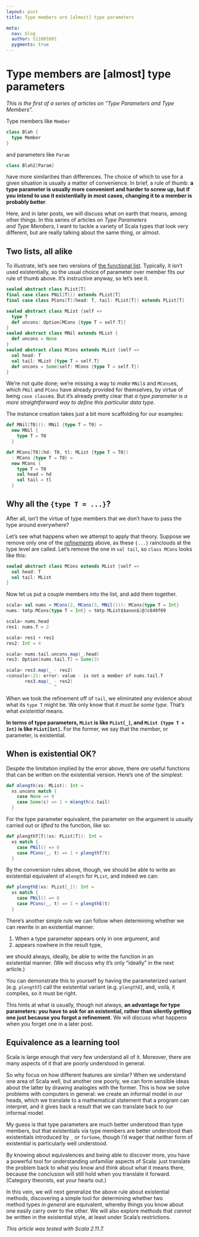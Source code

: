 ```yaml
---
layout: post
title: Type members are [almost] type parameters

meta:
  nav: blog
  author: S11001001
  pygments: true
---
```


Type members are [almost] type parameters
=========================================

*This is the first of a series of articles on “Type Parameters and Type
Members”.*

Type members like `Member`

```scala
class Blah {
  type Member
}
```

and parameters like `Param`

```scala
class Blah2[Param]
```

have more similarities than differences.  The choice of which to use
for a given situation is usually a matter of convenience.  In brief, a
rule of thumb: **a type parameter is usually more convenient and
harder to screw up, but if you intend to use it existentially in most
cases, changing it to a member is probably better**.

Here, and in later posts, we will discuss what on earth that means,
among other things.  In this series of articles on *Type Parameters
and Type Members*, I want to tackle a variety of Scala types that look
very different, but are really talking about the same thing, or
almost.

Two lists, all alike
--------------------

To illustrate, let’s see two versions of
[the functional list](http://www.artima.com/pins1ed/working-with-lists.html).
Typically, it isn’t used existentially, so the usual choice of
parameter over member fits our rule of thumb above.  It’s instructive
anyway, so let’s see it.

```scala
sealed abstract class PList[T]
final case class PNil[T]() extends PList[T]
final case class PCons[T](head: T, tail: PList[T]) extends PList[T]

sealed abstract class MList {self =>
  type T
  def uncons: Option[MCons {type T = self.T}]
}
sealed abstract class MNil extends MList {
  def uncons = None
}
sealed abstract class MCons extends MList {self =>
  val head: T
  val tail: MList {type T = self.T}
  def uncons = Some(self: MCons {type T = self.T})
}
```

We’re not quite done; we’re missing a way to *make* `MNil`s and
`MCons`es, which `PNil` and `PCons` have already provided
for themselves, by virtue of being `case class`es.  But it’s already
pretty clear that *a type parameter is a more straightforward way to
define this particular data type*.

The instance creation takes just a bit more scaffolding for our
examples:

```scala
def MNil[T0](): MNil {type T = T0} =
  new MNil {
    type T = T0
  }

def MCons[T0](hd: T0, tl: MList {type T = T0})
  : MCons {type T = T0} =
  new MCons {
    type T = T0
    val head = hd
    val tail = tl
  }
```

Why all the `{type T = ...}`?
-----------------------------

After all, isn’t the virtue of type members that we don’t have to pass
the type around everywhere?

Let’s see what happens when we attempt to apply that theory.  Suppose
we remove only one of the
[*refinement*s](http://www.scala-lang.org/files/archive/spec/2.11/03-types.html#compound-types)
above, as these `{...}` rainclouds at the type level are called.
Let’s remove the one in `val tail`, so `class MCons` looks like this:

```scala
sealed abstract class MCons extends MList {self =>
  val head: T
  val tail: MList
}
```

Now let us put a couple members into the list, and add them together.

```scala
scala> val nums = MCons(2, MCons(3, MNil())): MCons{type T = Int}
nums: tmtp.MCons{type T = Int} = tmtp.MList$$anon$2@3c649f69

scala> nums.head
res1: nums.T = 2

scala> res1 + res1
res2: Int = 4

scala> nums.tail.uncons.map(_.head)
res3: Option[nums.tail.T] = Some(3)

scala> res3.map(_ - res2)
<console>:21: error: value - is not a member of nums.tail.T
       res3.map(_ - res2)
                  ^
```

When we took the refinement off of `tail`, we eliminated any evidence
about what its `type T` might be.  We only know that *it must be some
type*.  That’s what *existential* means.

**In terms of type parameters, `MList` is like `PList[_]`, and `MList
{type T = Int}` is like `PList[Int]`.**  For the former, we say that
the member, or parameter, is existential.

When is existential OK?
-----------------------

Despite the limitation implied by the error above, there *are* useful
functions that can be written on the existential version.  Here’s one
of the simplest:

```scala
def mlength(xs: MList): Int =
  xs.uncons match {
    case None => 0
    case Some(c) => 1 + mlength(c.tail)
  }
```

For the type parameter equivalent, the parameter on the argument is
usually carried out or *lifted* to the function, like so:

```scala
def plengthT[T](xs: PList[T]): Int =
  xs match {
    case PNil() => 0
    case PCons(_, t) => 1 + plengthT(t)
  }
```

By the conversion rules above, though, we should be able to write an
existential equivalent of `mlength` for `PList`, and indeed we can:

```scala
def plengthE(xs: PList[_]): Int =
  xs match {
    case PNil() => 0
    case PCons(_, t) => 1 + plengthE(t)
  }
```

There’s another simple rule we can follow when determining whether we
can rewrite in an existential manner.

1. When a type parameter appears only in one argument, and
2. appears nowhere in the result type,

we should always, ideally, be able to write the function in an
existential manner.  (We will discuss why it’s only “ideally” in the
next article.)

You can demonstrate this to yourself by having the parameterized
variant (e.g. `plengthT`) call the existential variant
(e.g. `plengthE`), and, voilà, it compiles, so it must be right.

This hints at what is usually, though not always, **an advantage for
type parameters: you have to ask for an existential, rather than
silently getting one just because you forgot a refinement**.  We will
discuss what happens when you forget one in a later post.

Equivalence as a learning tool
------------------------------

Scala is large enough that very few understand all of it.  Moreover,
there are many aspects of it that are poorly understood in general.

So why focus on how different features are similar?  When we
understand one area of Scala well, but another one poorly, we can form
sensible ideas about the latter by drawing analogies with the former.
This is how we solve problems with computers in general: we create an
informal model in our heads, which we translate to a
mathematical statement that a program can interpret, and it gives back
a result that we can translate back to our informal model.

My guess is that type parameters are much better understood than type
members, but that existentials via type members are better understood
than existentials introduced by `_` or `forSome`, though I’d wager
that neither form of existential is particularly well understood.

By knowing about equivalences and being able to discover more, you
have a powerful tool for understanding unfamiliar aspects of Scala:
just translate the problem back to what you know and think about what
it means there, because the conclusion will still hold when you
translate it forward.  (Category theorists, eat your hearts out.)

In this vein, we will next generalize the above rule about existential
methods, discovering a simple tool for determining whether two
method types *in general* are equivalent, whereby things you know
about one easily carry over to the other.  We will also explore
methods that *cannot* be written in the existential style, at least
under Scala’s restrictions.

*This article was tested with Scala 2.11.7.*
